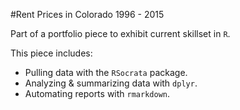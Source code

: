 #Rent Prices in Colorado 1996 - 2015

Part of a portfolio piece to exhibit current skillset in `R`.

This piece includes:

* Pulling data with the `RSocrata` package.
* Analyzing & summarizing data with `dplyr`.
* Automating reports with `rmarkdown`.
